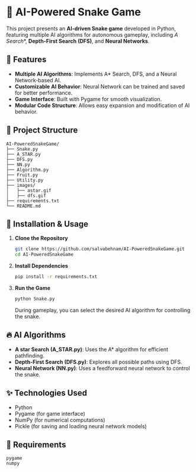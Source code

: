 # 🐍 AI-Powered Snake Game

This project presents an **AI-driven Snake game** developed in Python, featuring multiple AI algorithms for autonomous gameplay, including **A* Search**, **Depth-First Search (DFS)**, and **Neural Networks**.

## 📌 Features 

- **Multiple AI Algorithms**: Implements A* Search, DFS, and a Neural Network-based AI.
- **Customizable AI Behavior**: Neural Network can be trained and saved for better performance.
- **Game Interface**: Built with Pygame for smooth visualization.
- **Modular Code Structure**: Allows easy expansion and modification of AI behavior.

## 📂 Project Structure

    AI-PoweredSnakeGame/
    ├── Snake.py
    ├── A_STAR.py
    ├── DFS.py
    ├── NN.py
    ├── Algorithm.py
    ├── Fruit.py
    ├── Utility.py
    ├── images/
    │   ├── astar.gif
    │   ├── dfs.gif
    ├── requirements.txt
    └── README.md


## 🚀 Installation & Usage

1. **Clone the Repository**

    ```bash
    git clone https://github.com/salvabehnam/AI-PoweredSnakeGame.git
    cd AI-PoweredSnakeGame
    ```

2. **Install Dependencies**

    ```bash
    pip install -r requirements.txt
    ```

3. **Run the Game**

    ```bash
    python Snake.py
    ```

    During gameplay, you can select the desired AI algorithm for controlling the snake.

## 🔥 AI Algorithms

- **A star Search (A_STAR.py)**: Uses the A* algorithm for efficient pathfinding.
- **Depth-First Search (DFS.py)**: Explores all possible paths using DFS.
- **Neural Network (NN.py)**: Uses a feedforward neural network to control the snake.

## ✨ Technologies Used

- Python
- Pygame (for game interface)
- NumPy (for numerical computations)
- Pickle (for saving and loading neural network models)

## 🔧 Requirements

```plaintext
pygame
numpy

